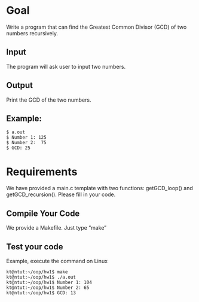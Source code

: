 # Goal
Write a program that can find the Greatest Common Divisor (GCD) of two numbers recursively.

## Input
The program will ask user to input two numbers.

## Output
Print the GCD of the two numbers.

## Example:
```
$ a.out
$ Number 1: 125
$ Number 2:  75
$ GCD: 25
```

# Requirements

We have provided a main.c template with two functions: getGCD_loop() and getGCD_recursion(). Please fill in your code. 


## Compile Your Code

We provide a Makefile. Just type “make”


## Test your code
Example, execute the command on Linux
```
kt@ntut:~/oop/hw1$ make
kt@ntut:~/oop/hw1$ ./a.out
kt@ntut:~/oop/hw1$ Number 1: 104
kt@ntut:~/oop/hw1$ Number 2: 65
kt@ntut:~/oop/hw1$ GCD: 13
```
